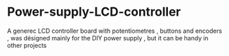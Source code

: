 # Power-supply-LCD-controller
A generec LCD controller board with potentiometres , buttons and encoders , was désigned mainly for the DIY power supply , but it can be handy in other projects 

